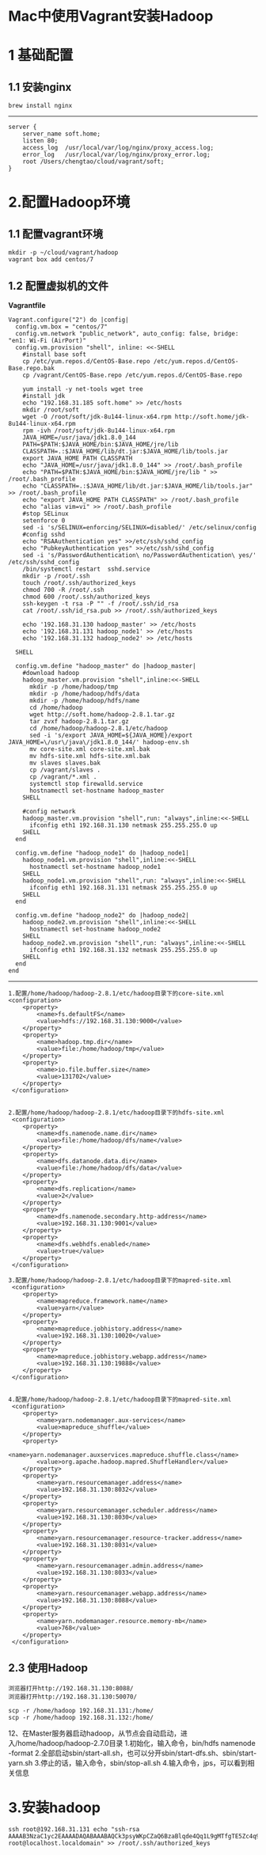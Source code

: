     
# Mac中使用Vagrant安装Hadoop
# 1 基础配置



## 1.1 安装nginx
    brew install nginx
    
    
    
-------


    server {
        server_name soft.home;
        listen 80;
        access_log  /usr/local/var/log/nginx/proxy_access.log;
        error_log   /usr/local/var/log/nginx/proxy_error.log;
        root /Users/chengtao/cloud/vagrant/soft;
    }    


# 2.配置Hadoop环境

## 1.1 配置vagrant环境

    mkdir -p ~/cloud/vagrant/hadoop
    vagrant box add centos/7
    

## 1.2 配置虚拟机的文件


**Vagrantfile**



    Vagrant.configure("2") do |config|
      config.vm.box = "centos/7"
      config.vm.network "public_network", auto_config: false, bridge: "en1: Wi-Fi (AirPort)"
      config.vm.provision "shell", inline: <<-SHELL
        #install base soft
        cp /etc/yum.repos.d/CentOS-Base.repo /etc/yum.repos.d/CentOS-Base.repo.bak
        cp /vagrant/CentOS-Base.repo /etc/yum.repos.d/CentOS-Base.repo
        
        yum install -y net-tools wget tree 
        #install jdk
        echo "192.168.31.185 soft.home" >> /etc/hosts
        mkdir /root/soft
        wget -O /root/soft/jdk-8u144-linux-x64.rpm http://soft.home/jdk-8u144-linux-x64.rpm
        rpm -ivh /root/soft/jdk-8u144-linux-x64.rpm
        JAVA_HOME=/usr/java/jdk1.8.0_144
        PATH=$PATH:$JAVA_HOME/bin:$JAVA_HOME/jre/lib 
        CLASSPATH=.:$JAVA_HOME/lib/dt.jar:$JAVA_HOME/lib/tools.jar
        export JAVA_HOME PATH CLASSPATH
        echo "JAVA_HOME=/usr/java/jdk1.8.0_144" >> /root/.bash_profile
        echo "PATH=$PATH:$JAVA_HOME/bin:$JAVA_HOME/jre/lib " >> /root/.bash_profile
        echo "CLASSPATH=.:$JAVA_HOME/lib/dt.jar:$JAVA_HOME/lib/tools.jar" >> /root/.bash_profile
        echo "export JAVA_HOME PATH CLASSPATH" >> /root/.bash_profile
        echo "alias vim=vi" >> /root/.bash_profile
        #stop SELinux
        setenforce 0 
        sed -i 's/SELINUX=enforcing/SELINUX=disabled/' /etc/selinux/config
        #config sshd
        echo "RSAAuthentication yes" >>/etc/ssh/sshd_config
        echo "PubkeyAuthentication yes" >>/etc/ssh/sshd_config
        sed -i 's/PasswordAuthentication\ no/PasswordAuthentication\ yes/' /etc/ssh/sshd_config
        /bin/systemctl restart  sshd.service
        mkdir -p /root/.ssh
        touch /root/.ssh/authorized_keys
        chmod 700 -R /root/.ssh
        chmod 600 /root/.ssh/authorized_keys
        ssh-keygen -t rsa -P "" -f /root/.ssh/id_rsa
        cat /root/.ssh/id_rsa.pub >> /root/.ssh/authorized_keys 
        
        echo '192.168.31.130 hadoop_master' >> /etc/hosts 
        echo '192.168.31.131 hadoop_node1' >> /etc/hosts 
        echo '192.168.31.132 hadoop_node2' >> /etc/hosts  
        
      SHELL
    
      config.vm.define "hadoop_master" do |hadoop_master|
        #download hadoop
        hadoop_master.vm.provision "shell",inline:<<-SHELL
          mkdir -p /home/hadoop/tmp
          mkdir -p /home/hadoop/hdfs/data
          mkdir -p /home/hadoop/hdfs/name
          cd /home/hadoop
          wget http://soft.home/hadoop-2.8.1.tar.gz
          tar zvxf hadoop-2.8.1.tar.gz
          cd /home/hadoop/hadoop-2.8.1/etc/hadoop
          sed -i 's/export JAVA_HOME=${JAVA_HOME}/export JAVA_HOME=\/usr\/java\/jdk1.8.0_144/' hadoop-env.sh
          mv core-site.xml core-site.xml.bak
          mv hdfs-site.xml hdfs-site.xml.bak
          mv slaves slaves.bak
          cp /vagrant/slaves .
          cp /vagrant/*.xml . 
          systemctl stop firewalld.service
          hostnamectl set-hostname hadoop_master
        SHELL
    
        #config network
        hadoop_master.vm.provision "shell",run: "always",inline:<<-SHELL
          ifconfig eth1 192.168.31.130 netmask 255.255.255.0 up
        SHELL
      end
      
      config.vm.define "hadoop_node1" do |hadoop_node1|
        hadoop_node1.vm.provision "shell",inline:<<-SHELL
          hostnamectl set-hostname hadoop_node1
        SHELL
        hadoop_node1.vm.provision "shell",run: "always",inline:<<-SHELL
          ifconfig eth1 192.168.31.131 netmask 255.255.255.0 up
        SHELL
      end
      
      config.vm.define "hadoop_node2" do |hadoop_node2|
        hadoop_node2.vm.provision "shell",inline:<<-SHELL
          hostnamectl set-hostname hadoop_node2
        SHELL
        hadoop_node2.vm.provision "shell",run: "always",inline:<<-SHELL
          ifconfig eth1 192.168.31.132 netmask 255.255.255.0 up
        SHELL
      end
    end


-------

    
    1.配置/home/hadoop/hadoop-2.8.1/etc/hadoop目录下的core-site.xml
    <configuration>
        <property>
            <name>fs.defaultFS</name>
            <value>hdfs://192.168.31.130:9000</value>
        </property>
        <property>
            <name>hadoop.tmp.dir</name>
            <value>file:/home/hadoop/tmp</value>
        </property>
        <property>
            <name>io.file.buffer.size</name>
            <value>131702</value>
        </property>
     </configuration>
    
    
    2.配置/home/hadoop/hadoop-2.8.1/etc/hadoop目录下的hdfs-site.xml
     <configuration>
        <property>
            <name>dfs.namenode.name.dir</name>
            <value>file:/home/hadoop/dfs/name</value>
        </property>
        <property>
            <name>dfs.datanode.data.dir</name>
            <value>file:/home/hadoop/dfs/data</value>
        </property>
        <property>
            <name>dfs.replication</name>
            <value>2</value>
        </property>
        <property>
            <name>dfs.namenode.secondary.http-address</name>
            <value>192.168.31.130:9001</value>
        </property>
        <property>
    	    <name>dfs.webhdfs.enabled</name>
    	    <value>true</value>
        </property>
     </configuration>
    
    3.配置/home/hadoop/hadoop-2.8.1/etc/hadoop目录下的mapred-site.xml
     <configuration>
        <property>
            <name>mapreduce.framework.name</name>
            <value>yarn</value>
        </property>
        <property>
            <name>mapreduce.jobhistory.address</name>
            <value>192.168.31.130:10020</value>
        </property>
        <property>
            <name>mapreduce.jobhistory.webapp.address</name>
            <value>192.168.31.130:19888</value>
        </property>
     </configuration>
    
    
    4.配置/home/hadoop/hadoop-2.8.1/etc/hadoop目录下的mapred-site.xml
     <configuration>
        <property>
            <name>yarn.nodemanager.aux-services</name>
            <value>mapreduce_shuffle</value>
        </property>
        <property>
            <name>yarn.nodemanager.auxservices.mapreduce.shuffle.class</name>
            <value>org.apache.hadoop.mapred.ShuffleHandler</value>
        </property>
        <property>
            <name>yarn.resourcemanager.address</name>
            <value>192.168.31.130:8032</value>
        </property>
        <property>
            <name>yarn.resourcemanager.scheduler.address</name>
            <value>192.168.31.130:8030</value>
        </property>
        <property>
            <name>yarn.resourcemanager.resource-tracker.address</name>
            <value>192.168.31.130:8031</value>
        </property>
        <property>
            <name>yarn.resourcemanager.admin.address</name>
            <value>192.168.31.130:8033</value>
        </property>
        <property>
            <name>yarn.resourcemanager.webapp.address</name>
            <value>192.168.31.130:8088</value>
        </property>
        <property>
            <name>yarn.nodemanager.resource.memory-mb</name>
            <value>768</value>
        </property>
     </configuration>



    


## 2.3 使用Hadoop

    浏览器打开http://192.168.31.130:8088/
    浏览器打开http://192.168.31.130:50070/
    
    scp -r /home/hadoop 192.168.31.131:/home/
    scp -r /home/hadoop 192.168.31.132:/home/
    
    
    
    
    

12、在Master服务器启动hadoop，从节点会自动启动，进入/home/hadoop/hadoop-2.7.0目录
1.初始化，输入命令，bin/hdfs namenode -format
2.全部启动sbin/start-all.sh，也可以分开sbin/start-dfs.sh、sbin/start-yarn.sh
3.停止的话，输入命令，sbin/stop-all.sh
4.输入命令，jps，可以看到相关信息
    
# 3.安装hadoop

    ssh root@192.168.31.131 echo "ssh-rsa AAAAB3NzaC1yc2EAAAADAQABAAABAQCk3psyWKpCZaQ6BzaBlqde4Qq1L9gMTfgTE5Zc4q9YoaNSGf4WMLY88EeMScBu8lRytL/1+/yVKtRGz/7XdPt+mwTun43NEm5F0guI3SDX2vItvXmdEtQxnPM0rZIpu4XR0wZNsLdnyL2IaEMg9XLG+bfaFkwxZwajaKQDoRAL4Q7X7WPgPJoxsuUO4W9Lo9BTB9doNSux53BX3kNRYvsghwOg3uBOxlfRWPuDZOw2VinELPmdEiRP6FK5Lmi9qlvKwqKFCbqqrs2U2mAuH5piuSTjvJL97w2rSW2N7kS5cwH9sGKhwfdNeqACjBA814o3ZP9uYmYwEQSfwCWXQgod root@localhost.localdomain" >> /root/.ssh/authorized_keys
    

